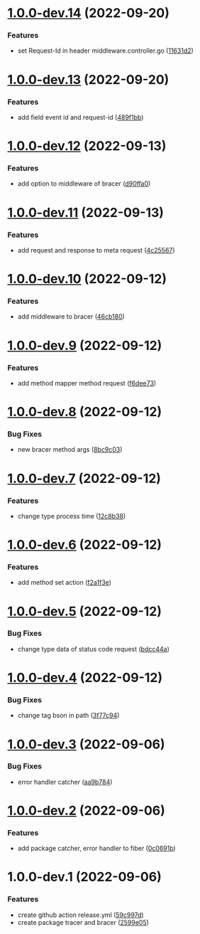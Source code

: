 # [1.0.0-dev.14](https://github.com/jaak-ai/jaak-japi/compare/v1.0.0-dev.13...v1.0.0-dev.14) (2022-09-20)


### Features

* set Request-Id in header middleware.controller.go ([11631d2](https://github.com/jaak-ai/jaak-japi/commit/11631d29b1a754c36e0d30927003996fc0b41b5b))

# [1.0.0-dev.13](https://github.com/jaak-ai/jaak-japi/compare/v1.0.0-dev.12...v1.0.0-dev.13) (2022-09-20)


### Features

* add field event id and request-id ([489f1bb](https://github.com/jaak-ai/jaak-japi/commit/489f1bbe4fd4bdb1fe012f71feb3e5d7c8456afc))

# [1.0.0-dev.12](https://github.com/jaak-ai/jaak-japi/compare/v1.0.0-dev.11...v1.0.0-dev.12) (2022-09-13)


### Features

* add option to middleware of bracer ([d90ffa0](https://github.com/jaak-ai/jaak-japi/commit/d90ffa07f2d8ef288574a9ff32d648e2616423f0))

# [1.0.0-dev.11](https://github.com/jaak-ai/jaak-japi/compare/v1.0.0-dev.10...v1.0.0-dev.11) (2022-09-13)


### Features

* add request and response to meta request ([4c25567](https://github.com/jaak-ai/jaak-japi/commit/4c25567ee9233c288beec716bdc30e813b87a916))

# [1.0.0-dev.10](https://github.com/jaak-ai/jaak-japi/compare/v1.0.0-dev.9...v1.0.0-dev.10) (2022-09-12)


### Features

* add middleware to bracer ([46cb180](https://github.com/jaak-ai/jaak-japi/commit/46cb180c662ac768bc6495a46f62b507f4848aa0))

# [1.0.0-dev.9](https://github.com/jaak-ai/jaak-japi/compare/v1.0.0-dev.8...v1.0.0-dev.9) (2022-09-12)


### Features

* add method mapper method request ([f6dee73](https://github.com/jaak-ai/jaak-japi/commit/f6dee732f7e1b20f81bc6890d5c52337ce62299b))

# [1.0.0-dev.8](https://github.com/jaak-ai/jaak-japi/compare/v1.0.0-dev.7...v1.0.0-dev.8) (2022-09-12)


### Bug Fixes

* new bracer method args ([8bc9c03](https://github.com/jaak-ai/jaak-japi/commit/8bc9c03c2aeb63443491607593edae2a202a2341))

# [1.0.0-dev.7](https://github.com/jaak-ai/jaak-japi/compare/v1.0.0-dev.6...v1.0.0-dev.7) (2022-09-12)


### Features

* change type process time ([12c8b38](https://github.com/jaak-ai/jaak-japi/commit/12c8b388717a43e5b44edb0efc9138800d0c6fa6))

# [1.0.0-dev.6](https://github.com/jaak-ai/jaak-japi/compare/v1.0.0-dev.5...v1.0.0-dev.6) (2022-09-12)


### Features

* add method set action ([f2a1f3e](https://github.com/jaak-ai/jaak-japi/commit/f2a1f3ec7435c3a504649ec31415c74a0ac95717))

# [1.0.0-dev.5](https://github.com/jaak-ai/jaak-japi/compare/v1.0.0-dev.4...v1.0.0-dev.5) (2022-09-12)


### Bug Fixes

* change type data of status code request ([bdcc44a](https://github.com/jaak-ai/jaak-japi/commit/bdcc44ab25a0356b0dadaf60680db8bccedaad7e))

# [1.0.0-dev.4](https://github.com/jaak-ai/jaak-japi/compare/v1.0.0-dev.3...v1.0.0-dev.4) (2022-09-12)


### Bug Fixes

* change tag bson in path ([3f77c94](https://github.com/jaak-ai/jaak-japi/commit/3f77c947aa324b6f82733412a013fb81aac27fca))

# [1.0.0-dev.3](https://github.com/jaak-ai/jaak-japi/compare/v1.0.0-dev.2...v1.0.0-dev.3) (2022-09-06)


### Bug Fixes

* error handler catcher ([aa9b784](https://github.com/jaak-ai/jaak-japi/commit/aa9b7848b67e75660ae0d18b9872262894a28526))

# [1.0.0-dev.2](https://github.com/jaak-ai/jaak-japi/compare/v1.0.0-dev.1...v1.0.0-dev.2) (2022-09-06)


### Features

* add package catcher, error handler to fiber ([0c0691b](https://github.com/jaak-ai/jaak-japi/commit/0c0691bc7b2e47c89fea27d6596752bd3a508e4d))

# 1.0.0-dev.1 (2022-09-06)


### Features

* create github action release.yml ([59c997d](https://github.com/jaak-ai/jaak-japi/commit/59c997d78aeadc425b85fa8dfcafe5d7fb06fbef))
* create package tracer and bracer ([2599e05](https://github.com/jaak-ai/jaak-japi/commit/2599e0538306e23975866627c34f6e17fefe827a))
